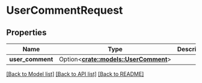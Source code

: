 # UserCommentRequest

## Properties

Name | Type | Description | Notes
------------ | ------------- | ------------- | -------------
**user_comment** | Option<[**crate::models::UserComment**](UserComment.md)> |  | [optional]

[[Back to Model list]](../README.md#documentation-for-models) [[Back to API list]](../README.md#documentation-for-api-endpoints) [[Back to README]](../README.md)


